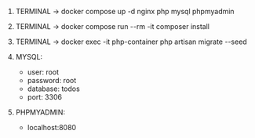 1. TERMINAL -> docker compose up -d nginx php mysql phpmyadmin
2. TERMINAL -> docker compose run --rm -it composer install
3. TERMINAL -> docker exec -it php-container php artisan migrate --seed

4. MYSQL:
   - user: root
   - password: root
   - database: todos
   - port: 3306
5. PHPMYADMIN:
   - localhost:8080
